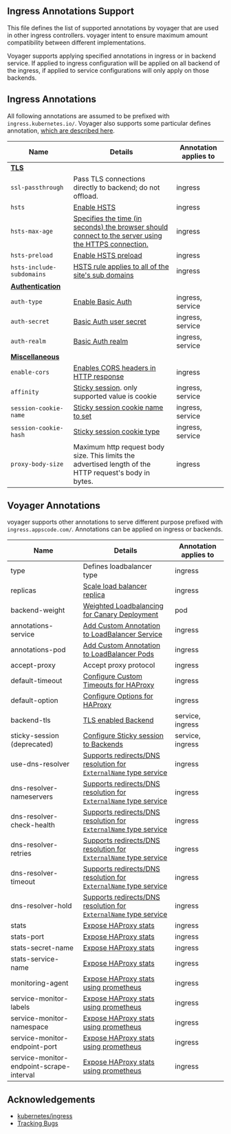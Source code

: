 ## Ingress Annotations Support
This file defines the list of supported annotations by voyager that are used in other ingress controllers.
voyager intent to ensure maximum amount compatibility between different implementations.

Voyager supports applying specified annotations in ingress or in backend service. If applied to ingress
configuration will be applied on all backend of the ingress, if applied to service configurations will only apply on those backends.

## Ingress Annotations
All following annotations are assumed to be prefixed with `ingress.kubernetes.io/`.
Voyager also supports some particular defines annotation, [which are described here](#voyager-annotations).

| Name | Details | Annotation applies to |
| --- |----| --- |
| **[TLS](https://github.com/kubernetes/ingress/blob/5.0.1/docs/annotations.md#tls-related)** |
| `ssl-passthrough` | Pass TLS connections directly to backend; do not offload.   |  ingress |
| `hsts` | [Enable HSTS](hsts.md) | ingress |
| `hsts-max-age` | [Specifies the time (in seconds) the browser should connect to the server using the HTTPS connection.](hsts.md) | ingress|
| `hsts-preload` | [Enable HSTS preload](hsts.md) | ingress |
| `hsts-include-subdomains` | [HSTS rule applies to all of the site's sub domains](hsts.md) | ingress |
| **[Authentication](https://github.com/kubernetes/ingress/blob/5.0.1/docs/annotations.md#authentication-related)** |
| `auth-type` | [Enable Basic Auth](basic-auth.md) | ingress, service |
| `auth-secret` | [Basic Auth user secret](basic-auth.md) | ingress, service |
| `auth-realm` | [Basic Auth realm](basic-auth.md) | ingress, service |
| **[Miscellaneous](https://github.com/kubernetes/ingress/blob/5.0.1/docs/annotations.md#miscellaneous)** |
| `enable-cors` | [Enables CORS headers in HTTP response](cors.md) | ingress |
| `affinity` | [Sticky session](sticky-session.md). only supported value is cookie | ingress, service |
| `session-cookie-name` | [Sticky session cookie name to set](sticky-session.md) | ingress, service |
| `session-cookie-hash` | [Sticky session cookie type](sticky-session.md) | ingress, service |
| `proxy-body-size` | Maximum http request body size. This limits the advertised length of the HTTP request's body in bytes. | ingress |


## Voyager Annotations
voyager supports other annotations to serve different purpose prefixed with `ingress.appscode.com/`. Annotations
can be applied on ingress or backends.

| Name | Details | Annotation applies to |
|------|---------|---------------------|
| type | Defines loadbalancer type | ingress |
| replicas | [Scale load balancer replica](/docs/user-guide/ingress/replicas-and-autoscaling.md)| ingress |
| backend-weight | [Weighted Loadbalancing for Canary Deployment](weighted.md)| pod |
| annotations-service | [Add Custom Annotation to LoadBalancer Service](annotations.md)| ingress |
| annotations-pod | [Add Custom Annotation to LoadBalancer Pods](annotations.md) | ingress |
| accept-proxy | Accept proxy protocol | ingress |
| default-timeout | [Configure Custom Timeouts for HAProxy](configure-timeouts.md) | ingress |
| default-option | [Configure Options for HAProxy](configure-options.md) | ingress |
| backend-tls | [TLS enabled Backend](backend-tls.md) | service, ingress |
| sticky-session (deprecated) | [Configure Sticky session to Backends](sticky-session.md) | service, ingress |
| use-dns-resolver | [Supports redirects/DNS resolution for `ExternalName` type service](external-svc.md) | ingress |
| dns-resolver-nameservers | [Supports redirects/DNS resolution for `ExternalName` type service](external-svc.md) |ingress|
| dns-resolver-check-health | [Supports redirects/DNS resolution for `ExternalName` type service](external-svc.md) |ingress|
| dns-resolver-retries | [Supports redirects/DNS resolution for `ExternalName` type service](external-svc.md) | ingress|
| dns-resolver-timeout | [Supports redirects/DNS resolution for `ExternalName` type service](external-svc.md) |ingress|
| dns-resolver-hold | [Supports redirects/DNS resolution for `ExternalName` type service](external-svc.md)|ingress|
| stats | [Expose HAProxy stats](stats-and-prometheus.md) | ingress |
| stats-port | [Expose HAProxy stats](stats-and-prometheus.md) | ingress |
| stats-secret-name | [Expose HAProxy stats](stats-and-prometheus.md) | ingress |
| stats-service-name | [Expose HAProxy stats](stats-and-prometheus.md) | ingress |
| monitoring-agent | [Expose HAProxy stats using prometheus](stats-and-prometheus.md#using-prometheus) | ingress |
| service-monitor-labels |[Expose HAProxy stats using prometheus](stats-and-prometheus.md#using-prometheus) | ingress |
| service-monitor-namespace|[Expose HAProxy stats using prometheus](stats-and-prometheus.md#using-prometheus) | ingress |
| service-monitor-endpoint-port|[Expose HAProxy stats using prometheus](stats-and-prometheus.md#using-prometheus) | ingress |
| service-monitor-endpoint-scrape-interval |[Expose HAProxy stats using prometheus](stats-and-prometheus.md#using-prometheus) | ingress |


## Acknowledgements
 - [kubernetes/ingress](https://github.com/kubernetes/ingress/blob/5.0.1/docs/annotations.md)
 - [Tracking Bugs](https://github.com/appscode/voyager/issues/491)